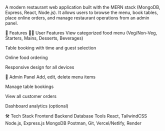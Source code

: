 A modern restaurant web application built with the MERN stack (MongoDB, Express, React, Node.js). It allows users to browse the menu, book tables, place online orders, and manage restaurant operations from an admin panel.

🚀 Features
🧑‍🍳 User Features
View categorized food menu (Veg/Non-Veg, Starters, Mains, Desserts, Beverages)

Table booking with time and guest selection

Online food ordering

Responsive design for all devices

🔐 Admin Panel
Add, edit, delete menu items

Manage table bookings

View all customer orders

Dashboard analytics (optional)

🛠️ Tech Stack
Frontend	Backend	Database	Tools
React, TailwindCSS	Node.js, Express.js	MongoDB	Postman, Git, Vercel/Netlify, Render

